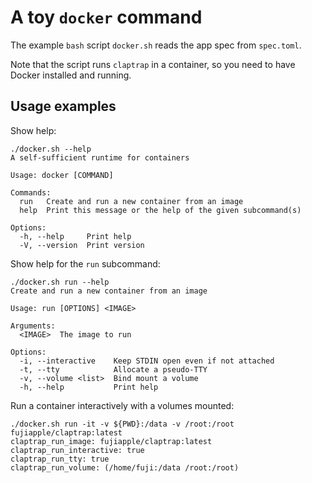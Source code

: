 # A toy `docker` command

The example `bash` script `docker.sh` reads the app spec from `spec.toml`.

Note that the script runs `claptrap` in a container, so you need to have Docker installed and running.

## Usage examples

Show help:

```shell
./docker.sh --help
A self-sufficient runtime for containers

Usage: docker [COMMAND]

Commands:
  run   Create and run a new container from an image
  help  Print this message or the help of the given subcommand(s)

Options:
  -h, --help     Print help
  -V, --version  Print version
```

Show help for the `run` subcommand:

```shell
./docker.sh run --help
Create and run a new container from an image

Usage: run [OPTIONS] <IMAGE>

Arguments:
  <IMAGE>  The image to run

Options:
  -i, --interactive    Keep STDIN open even if not attached
  -t, --tty            Allocate a pseudo-TTY
  -v, --volume <list>  Bind mount a volume
  -h, --help           Print help
```

Run a container interactively with a volumes mounted:

```shell
./docker.sh run -it -v ${PWD}:/data -v /root:/root fujiapple/claptrap:latest
claptrap_run_image: fujiapple/claptrap:latest
claptrap_run_interactive: true
claptrap_run_tty: true
claptrap_run_volume: (/home/fuji:/data /root:/root)
```
